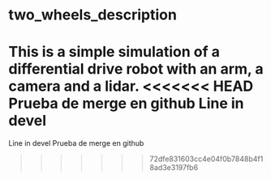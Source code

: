 # two_wheels_description

This is a simple simulation of a differential drive robot with an arm, a camera and a lidar. 
<<<<<<< HEAD
Prueba de merge en github Line in devel
=======

Line in devel Prueba de merge en github
>>>>>>> 72dfe831603cc4e04f0b7848b4f18ad3e3197fb6
